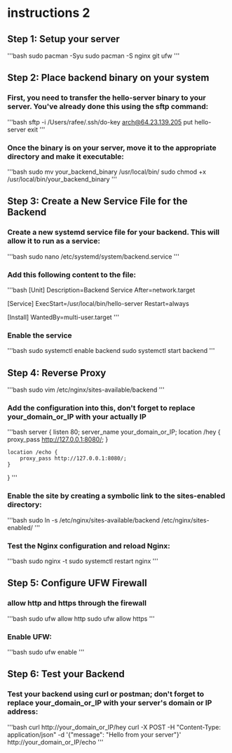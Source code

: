 # instructions 2

## Step 1: Setup your server 
'''bash
sudo pacman -Syu
sudo pacman -S nginx git ufw 
'''

## Step 2: Place backend binary on your system 
### First, you need to transfer the hello-server binary to your server. You've already done this using the sftp command:
'''bash
sftp -i /Users/rafee/.ssh/do-key arch@64.23.139.205
put hello-server
exit
'''

### Once the binary is on your server, move it to the appropriate directory and make it executable:
'''bash
sudo mv your_backend_binary /usr/local/bin/
sudo chmod +x /usr/local/bin/your_backend_binary
'''

## Step 3: Create a New Service File for the Backend
### Create a new systemd service file for your backend. This will allow it to run as a service:
'''bash
sudo nano /etc/systemd/system/backend.service
'''
### Add this following content to the file:
'''bash
[Unit]
Description=Backend Service
After=network.target

[Service]
ExecStart=/usr/local/bin/hello-server
Restart=always

[Install]
WantedBy=multi-user.target
'''
### Enable the service 
'''bash 
sudo systemctl enable backend
sudo systemctl start backend
'''
## Step 4: Reverse Proxy 
'''bash
sudo vim /etc/nginx/sites-available/backend
'''
### Add the configuration into this, don't forget to replace your_domain_or_IP with your actually IP
'''bash
server {
    listen 80;
    server_name your_domain_or_IP;
location /hey {
        proxy_pass http://127.0.0.1:8080/;
    }

    location /echo {
        proxy_pass http://127.0.0.1:8080/;
    }
  }
'''
### Enable the site by creating a symbolic link to the sites-enabled directory:
'''bash 
sudo ln -s /etc/nginx/sites-available/backend /etc/nginx/sites-enabled/
'''
### Test the Nginx configuration and reload Nginx:
'''bash
sudo nginx -t
sudo systemctl restart nginx
'''
## Step 5: Configure UFW Firewall
### allow http and https through the firewall
'''bash
sudo ufw allow http
sudo ufw allow https
'''
### Enable UFW:
'''bash
sudo ufw enable
'''
## Step 6: Test your Backend
### Test your backend using curl or postman; don't forget to replace your_domain_or_IP with your server's domain or IP address:
'''bash
curl http://your_domain_or_IP/hey
curl -X POST -H "Content-Type: application/json" -d '{"message": "Hello from your server"}' http://your_domain_or_IP/echo
'''




